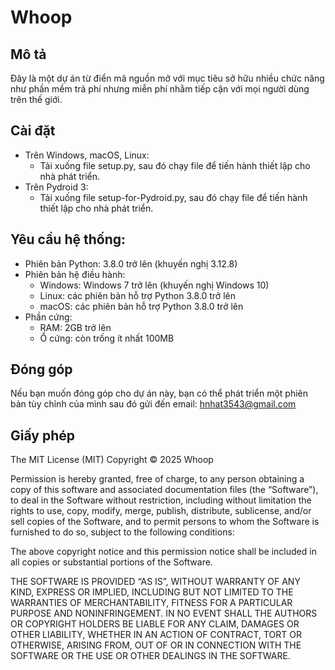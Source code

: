 # Whoop

## Mô tả

Đây là một dự án từ điển mã nguồn mở với mục tiêu sở hữu nhiều chức năng như phần mềm trả phí nhưng miễn phí nhằm tiếp cận với mọi người dùng trên thế giới.

## Cài đặt

- Trên Windows, macOS, Linux:
  + Tải xuống file setup.py, sau đó chạy file để tiến hành thiết lập cho nhà phát triển.
- Trên Pydroid 3:
  + Tải xuống file setup-for-Pydroid.py, sau đó chạy file để tiến hành thiết lập cho nhà phát triển.

## Yêu cầu hệ thống:
- Phiên bản Python: 3.8.0 trở lên (khuyến nghị 3.12.8)
- Phiên bản hệ điều hành:
  + Windows: Windows 7 trở lên (khuyến nghị Windows 10)
  + Linux: các phiên bản hỗ trợ Python 3.8.0 trở lên
  + macOS: các phiên bản hỗ trợ Python 3.8.0 trở lên
- Phần cứng:
  + RAM: 2GB trở lên
  + Ổ cứng: còn trống ít nhất 100MB

## Đóng góp

Nếu bạn muốn đóng góp cho dự án này, bạn có thể phát triển một phiên bản tùy chỉnh của mình sau đó gửi đến email: hnhat3543@gmail.com

## Giấy phép

The MIT License (MIT)
Copyright © 2025 Whoop

Permission is hereby granted, free of charge, to any person obtaining a copy of this software and associated documentation files (the “Software”), to deal in the Software without restriction, including without limitation the rights to use, copy, modify, merge, publish, distribute, sublicense, and/or sell copies of the Software, and to permit persons to whom the Software is furnished to do so, subject to the following conditions:

The above copyright notice and this permission notice shall be included in all copies or substantial portions of the Software.

THE SOFTWARE IS PROVIDED “AS IS”, WITHOUT WARRANTY OF ANY KIND, EXPRESS OR IMPLIED, INCLUDING BUT NOT LIMITED TO THE WARRANTIES OF MERCHANTABILITY, FITNESS FOR A PARTICULAR PURPOSE AND NONINFRINGEMENT. IN NO EVENT SHALL THE AUTHORS OR COPYRIGHT HOLDERS BE LIABLE FOR ANY CLAIM, DAMAGES OR OTHER LIABILITY, WHETHER IN AN ACTION OF CONTRACT, TORT OR OTHERWISE, ARISING FROM, OUT OF OR IN CONNECTION WITH THE SOFTWARE OR THE USE OR OTHER DEALINGS IN THE SOFTWARE.
